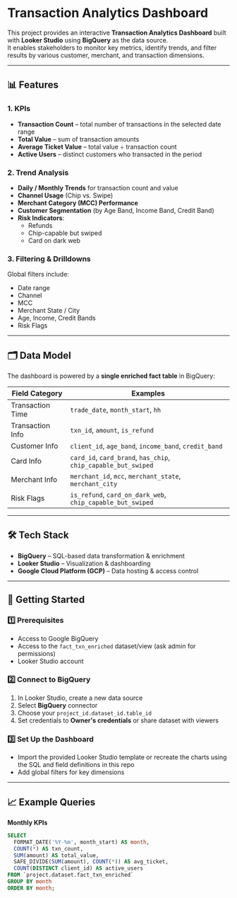 # Transaction Analytics Dashboard

This project provides an interactive **Transaction Analytics Dashboard** built with **Looker Studio** using **BigQuery** as the data source.  
It enables stakeholders to monitor key metrics, identify trends, and filter results by various customer, merchant, and transaction dimensions.

---

## 📊 Features

### **1. KPIs**
- **Transaction Count** – total number of transactions in the selected date range
- **Total Value** – sum of transaction amounts
- **Average Ticket Value** – total value ÷ transaction count
- **Active Users** – distinct customers who transacted in the period

### **2. Trend Analysis**
- **Daily / Monthly Trends** for transaction count and value
- **Channel Usage** (Chip vs. Swipe)
- **Merchant Category (MCC) Performance**
- **Customer Segmentation** (by Age Band, Income Band, Credit Band)
- **Risk Indicators**:
  - Refunds
  - Chip-capable but swiped
  - Card on dark web

### **3. Filtering & Drilldowns**
Global filters include:
- Date range
- Channel
- MCC
- Merchant State / City
- Age, Income, Credit Bands
- Risk Flags

---

## 🗂 Data Model

The dashboard is powered by a **single enriched fact table** in BigQuery:

| Field Category      | Examples |
|---------------------|----------|
| Transaction Time    | `trade_date`, `month_start`, `hh` |
| Transaction Info    | `txn_id`, `amount`, `is_refund` |
| Customer Info       | `client_id`, `age_band`, `income_band`, `credit_band` |
| Card Info           | `card_id`, `card_brand`, `has_chip`, `chip_capable_but_swiped` |
| Merchant Info       | `merchant_id`, `mcc`, `merchant_state`, `merchant_city` |
| Risk Flags          | `is_refund`, `card_on_dark_web`, `chip_capable_but_swiped` |

---

## 🛠 Tech Stack
- **BigQuery** – SQL-based data transformation & enrichment
- **Looker Studio** – Visualization & dashboarding
- **Google Cloud Platform (GCP)** – Data hosting & access control

---

## 🚀 Getting Started

### 1️⃣ Prerequisites
- Access to Google BigQuery
- Access to the `fact_txn_enriched` dataset/view (ask admin for permissions)
- Looker Studio account

### 2️⃣ Connect to BigQuery
1. In Looker Studio, create a new data source
2. Select **BigQuery** connector
3. Choose your `project_id.dataset_id.table_id`
4. Set credentials to **Owner's credentials** or share dataset with viewers

### 3️⃣ Set Up the Dashboard
- Import the provided Looker Studio template or recreate the charts using the SQL and field definitions in this repo
- Add global filters for key dimensions

---

## 📈 Example Queries

**Monthly KPIs**
```sql
SELECT
  FORMAT_DATE('%Y-%m', month_start) AS month,
  COUNT(*) AS txn_count,
  SUM(amount) AS total_value,
  SAFE_DIVIDE(SUM(amount), COUNT(*)) AS avg_ticket,
  COUNT(DISTINCT client_id) AS active_users
FROM `project.dataset.fact_txn_enriched`
GROUP BY month
ORDER BY month;
